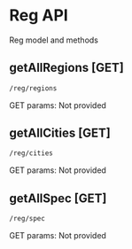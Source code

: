 # Reg API

Reg model and methods

## getAllRegions [GET]

```bash
/reg/regions
```

GET params: Not provided

## getAllCities [GET]

```bash
/reg/cities
```

GET params: Not provided

## getAllSpec [GET]

```bash
/reg/spec
```

GET params: Not provided
